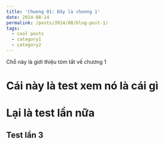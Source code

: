 ```yaml
---
title: 'Chương 01: Đây là chương 1'
date: 2014-08-14
permalink: /posts/2014/08/blog-post-1/
tags:
  - cool posts
  - category1
  - category2
---
```


Chỗ này là giới thiệu tóm tắt về chương 1

Cái này là test xem nó là cái gì
======

Lại là test lần nữa
======

Test lần 3
------
